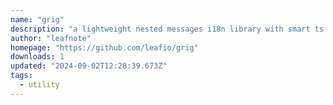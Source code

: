 ```yaml
---
name: "grig"
description: "a lightweight nested messages i18n library with smart ts prompt can be used in react , vue , svelte , solid , etc..."
author: "leafnote"
homepage: "https://github.com/leafio/grig"
downloads: 1
updated: "2024-09-02T12:28:39.673Z"
tags: 
  - utility
---
```

